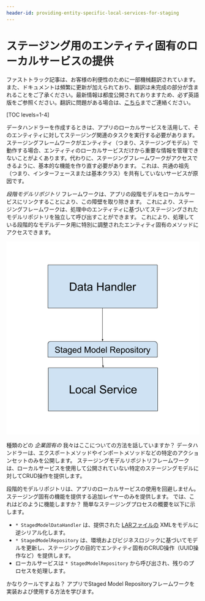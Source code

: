 ```yaml
---
header-id: providing-entity-specific-local-services-for-staging
---
```


# ステージング用のエンティティ固有のローカルサービスの提供

<p class="alert alert-info"><span class="wysiwyg-color-blue120">ファストトラック記事は、お客様の利便性のために一部機械翻訳されています。また、ドキュメントは頻繁に更新が加えられており、翻訳は未完成の部分が含まれることをご了承ください。最新情報は都度公開されておりますため、必ず英語版をご参照ください。翻訳に問題がある場合は、<a href="mailto:support-content-jp@liferay.com">こちら</a>までご連絡ください。</span></p>

[TOC levels=1-4]

データハンドラーを作成するときは、アプリのローカルサービスを活用して、そのエンティティに対してステージング関連のタスクを実行する必要があります。 ステージングフレームワークがエンティティ（つまり、ステージングモデル）で動作する場合、エンティティのローカルサービスだけから重要な情報を管理できないことがよくあります。代わりに、ステージングフレームワークがアクセスできるように、基本的な機能を作り直す必要があります。 これは、共通の祖先（つまり、インターフェースまたは基本クラス）を共有していないサービスが原因です。

*段階モデルリポジトリ* フレームワークは、アプリの段階モデルをローカルサービスにリンクすることにより、この障壁を取り除きます。 これにより、ステージングフレームワークは、処理中のエンティティに基づいてステージングされたモデルリポジトリを独立して呼び出すことができます。 これにより、処理している段階的なモデルデータ用に特別に調整されたエンティティ固有のメソッドにアクセスできます。

![図1：ステージングされたモデルリポジトリは、ローカルサービスにステージング固有の機能レイヤーを提供します。](../../../images/staged-model-repository.png)

種類のどの *企業固有の* 我々はここについての方法を話していますか？ データハンドラーは、エクスポートメソッドやインポートメソッドなどの特定のアクションセットのみを公開します。 ステージングモデルリポジトリフレームワークは、ローカルサービスを使用して公開されていない特定のステージングモデルに対してCRUD操作を提供します。

段階的モデルリポジトリは、アプリのローカルサービスの使用を回避しません。 ステージング固有の機能を提供する追加レイヤーのみを提供します。 では、これはどのように機能しますか？ 簡単なステージングプロセスの概要を以下に示します。

  - `* StagedModelDataHandler` は、提供された [LARファイルの](/docs/7-1/tutorials/-/knowledge_base/t/understanding-data-handlers#liferay-archive-lar-file) XMLをモデルに逆シリアル化します。
  - `* StagedModelRepository` は、環境およびビジネスロジックに基づいてモデルを更新し、ステージングの目的でエンティティ固有のCRUD操作（UUID操作など）を提供します。
  - ローカルサービスは `* StagedModelRepository` から呼び出され、残りのプロセスを処理します。

かなりクールですよね？ アプリでStaged Model Repositoryフレームワークを実装および使用する方法を学びます。
